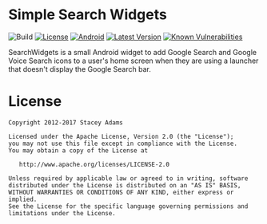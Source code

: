 Simple Search Widgets
=====================

![Build](https://travis-ci.org/staceybellerose/SearchWidgets.svg?branch=master)
[![License](https://img.shields.io/badge/license-Apache%202-blue.svg)](https://raw.githubusercontent.com/staceybellerose/SearchWidgets/master/LICENSE)
[![Android](https://img.shields.io/badge/platform-android-green.svg)](https://developer.android.com/develop/index.html)
[![Latest Version](https://img.shields.io/github/release/staceybellerose/SearchWidgets.svg)](https://github.com/staceybellerose/SearchWidgets/releases)
[![Known Vulnerabilities](https://snyk.io/test/github/staceybellerose/searchwidgets/badge.svg)](https://snyk.io/test/github/staceybellerose/searchwidgets)

SearchWidgets is a small Android widget to add Google Search and Google Voice Search
icons to a user's home screen when they are using a launcher that doesn't display the
Google Search bar.

License
=======

    Copyright 2012-2017 Stacey Adams

    Licensed under the Apache License, Version 2.0 (the "License");
    you may not use this file except in compliance with the License.
    You may obtain a copy of the License at

       http://www.apache.org/licenses/LICENSE-2.0

    Unless required by applicable law or agreed to in writing, software
    distributed under the License is distributed on an "AS IS" BASIS,
    WITHOUT WARRANTIES OR CONDITIONS OF ANY KIND, either express or implied.
    See the License for the specific language governing permissions and
    limitations under the License.

